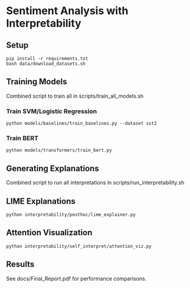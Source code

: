 # Sentiment Analysis with Interpretability

## Setup
```
pip install -r requirements.txt
bash data/download_datasets.sh
```
## Training Models

Combined script to train all in 
scripts/train_all_models.sh

### Train SVM/Logistic Regression
```
python models/baselines/train_baselines.py --dataset sst2
```
### Train BERT
```
python models/transformers/train_bert.py
```
## Generating Explanations

Combined script to run all interpretations in 
scripts/run_interpretability.sh

## LIME Explanations
```
python interpretability/posthoc/lime_explainer.py
```

## Attention Visualization
```
python interpretability/self_interpret/attention_viz.py
```

## Results
See docs/Final_Report.pdf for performance comparisons.

